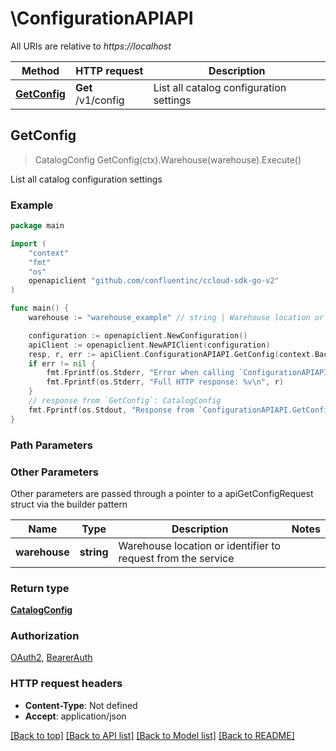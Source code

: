 # \ConfigurationAPIAPI

All URIs are relative to *https://localhost*

Method | HTTP request | Description
------------- | ------------- | -------------
[**GetConfig**](ConfigurationAPIAPI.md#GetConfig) | **Get** /v1/config | List all catalog configuration settings



## GetConfig

> CatalogConfig GetConfig(ctx).Warehouse(warehouse).Execute()

List all catalog configuration settings



### Example

```go
package main

import (
	"context"
	"fmt"
	"os"
	openapiclient "github.com/confluentinc/ccloud-sdk-go-v2"
)

func main() {
	warehouse := "warehouse_example" // string | Warehouse location or identifier to request from the service (optional)

	configuration := openapiclient.NewConfiguration()
	apiClient := openapiclient.NewAPIClient(configuration)
	resp, r, err := apiClient.ConfigurationAPIAPI.GetConfig(context.Background()).Warehouse(warehouse).Execute()
	if err != nil {
		fmt.Fprintf(os.Stderr, "Error when calling `ConfigurationAPIAPI.GetConfig``: %v\n", err)
		fmt.Fprintf(os.Stderr, "Full HTTP response: %v\n", r)
	}
	// response from `GetConfig`: CatalogConfig
	fmt.Fprintf(os.Stdout, "Response from `ConfigurationAPIAPI.GetConfig`: %v\n", resp)
}
```

### Path Parameters



### Other Parameters

Other parameters are passed through a pointer to a apiGetConfigRequest struct via the builder pattern


Name | Type | Description  | Notes
------------- | ------------- | ------------- | -------------
 **warehouse** | **string** | Warehouse location or identifier to request from the service | 

### Return type

[**CatalogConfig**](CatalogConfig.md)

### Authorization

[OAuth2](../README.md#OAuth2), [BearerAuth](../README.md#BearerAuth)

### HTTP request headers

- **Content-Type**: Not defined
- **Accept**: application/json

[[Back to top]](#) [[Back to API list]](../README.md#documentation-for-api-endpoints)
[[Back to Model list]](../README.md#documentation-for-models)
[[Back to README]](../README.md)

